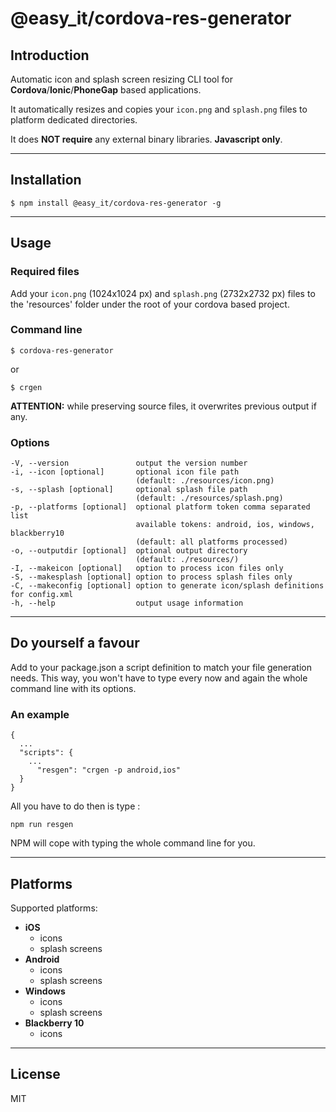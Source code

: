 # @easy_it/cordova-res-generator

## Introduction

Automatic icon and splash screen resizing CLI tool for **Cordova**/**Ionic**/**PhoneGap** based applications.

It automatically resizes and copies your ```icon.png``` and ```splash.png``` files to platform dedicated directories.

It does **NOT require** any external binary libraries. **Javascript only**.

---

## Installation

    $ npm install @easy_it/cordova-res-generator -g

---

## Usage

### Required files

Add your ```icon.png``` (1024x1024 px) and ```splash.png``` (2732x2732 px) files to the 'resources' folder under the root of your cordova based project.

### Command line

    $ cordova-res-generator

or

    $ crgen

**ATTENTION:** while preserving source files, it overwrites previous output if any.

### Options

    -V, --version               output the version number
    -i, --icon [optional]       optional icon file path
                                (default: ./resources/icon.png)
    -s, --splash [optional]     optional splash file path
                                (default: ./resources/splash.png)
    -p, --platforms [optional]  optional platform token comma separated list
                                available tokens: android, ios, windows, blackberry10
                                (default: all platforms processed)
    -o, --outputdir [optional]  optional output directory
                                (default: ./resources/)
    -I, --makeicon [optional]   option to process icon files only
    -S, --makesplash [optional] option to process splash files only
    -C, --makeconfig [optional] option to generate icon/splash definitions for config.xml
    -h, --help                  output usage information

---

## Do yourself a favour

Add to your package.json a script definition to match your file generation needs.
This way, you won't have to type every now and again the whole command line with its options.

### An example

    {
      ...
      "scripts": {
        ...
          "resgen": "crgen -p android,ios"
      }
    }

All you have to do then is type :

    npm run resgen

NPM will cope with typing the whole command line for you.

---

## Platforms

Supported platforms:

- **iOS**
  - icons
  - splash screens
- **Android**
  - icons
  - splash screens
- **Windows**
  - icons
  - splash screens
- **Blackberry 10**
  - icons

---

## License

MIT